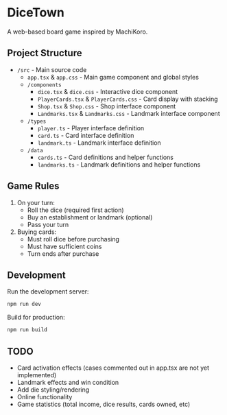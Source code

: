 # DiceTown

A web-based board game inspired by MachiKoro.

## Project Structure

- `/src` - Main source code
  - `app.tsx` & `app.css` - Main game component and global styles
  - `/components`
    - `dice.tsx` & `dice.css` - Interactive dice component
    - `PlayerCards.tsx` & `PlayerCards.css` - Card display with stacking
    - `Shop.tsx` & `Shop.css` - Shop interface component
    - `Landmarks.tsx` & `Landmarks.css` - Landmark interface component
  - `/types`
    - `player.ts` - Player interface definition
    - `card.ts` - Card interface definition
    - `landmark.ts` - Landmark interface definition
  - `/data`
    - `cards.ts` - Card definitions and helper functions
    - `landmarks.ts` - Landmark definitions and helper functions

## Game Rules

1. On your turn:
   - Roll the dice (required first action)
   - Buy an establishment or landmark (optional)
   - Pass your turn
2. Buying cards:
   - Must roll dice before purchasing
   - Must have sufficient coins
   - Turn ends after purchase

## Development

Run the development server:
```bash
npm run dev
```

Build for production:
```bash
npm run build
```

## TODO

- Card activation effects (cases commented out in app.tsx are not yet implemented)
- Landmark effects and win condition
- Add die styling/rendering
- Online functionality
- Game statistics (total income, dice results, cards owned, etc)
